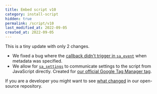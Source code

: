 ```yaml
---
title: Embed script v10
category: install-script
hidden: true
permalink: /script/v10
last_modified_at: 2022-09-05
created_at: 2022-09-05
---
```


This is a tiny update with only 2 changes.

- We fixed a bug where the [callback didn't trigger in `sa_event`](https://github.com/simpleanalytics/scripts/commit/334bd5bd486718c3326eb42a95fa640dcbf07c1d#diff-ee91055a491d35f130f742d7e34ee9a6042ba4458ec6a7698eb2e8b40c8f9729) when metadata was specified.
- We allow for [`sa_settings`](https://github.com/simpleanalytics/scripts/commit/f83d48e5fc5453cc79c79d877d318b97919f51d9) to communicate settings to the script from JavaScript directly. Created for [our official Google Tag Manager tag](https://tagmanager.google.com/gallery/#/owners/simpleanalytics/templates/google-tag-manager).

If you are a developer you might want to see [what changed](https://github.com/simpleanalytics/scripts/compare/f83d48e5fc5453cc79c79d877d318b97919f51d9...d593d339e11c86f29d590dfb337b775a4fef37bd) in our open-source repository.
